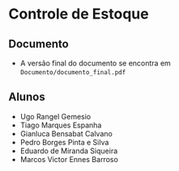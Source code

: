 # Controle de Estoque

## Documento
- A versão final do documento se encontra em 
  `Documento/documento_final.pdf`

## Alunos
- Ugo Rangel Gemesio
- Tiago Marques Espanha
- Gianluca Bensabat Calvano
- Pedro Borges Pinta e Silva
- Eduardo de Miranda Siqueira
- Marcos Victor Ennes Barroso
